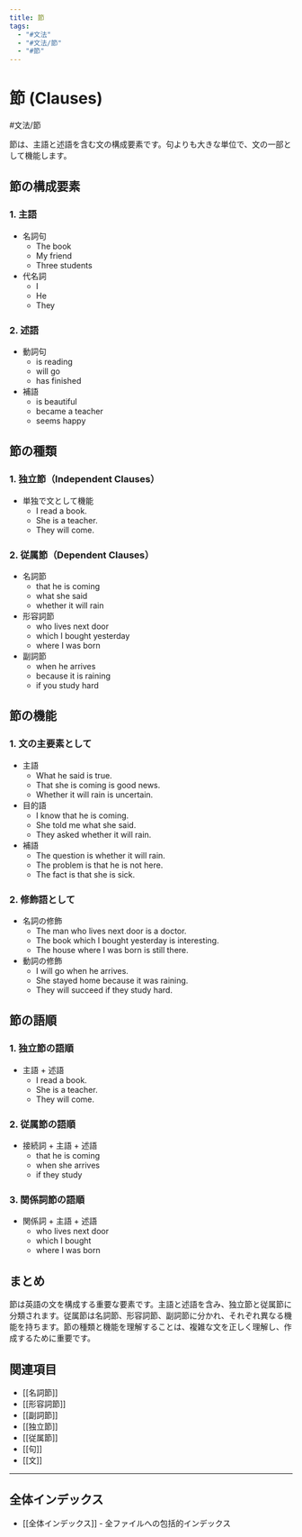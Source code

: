 ```yaml
---
title: 節
tags:
  - "#文法"
  - "#文法/節"
  - "#節"
---
```


# 節 (Clauses)

#文法/節

節は、主語と述語を含む文の構成要素です。句よりも大きな単位で、文の一部として機能します。

## 節の構成要素

### 1. 主語
- 名詞句
  - The book
  - My friend
  - Three students
- 代名詞
  - I
  - He
  - They

### 2. 述語
- 動詞句
  - is reading
  - will go
  - has finished
- 補語
  - is beautiful
  - became a teacher
  - seems happy

## 節の種類

### 1. 独立節（Independent Clauses）
- 単独で文として機能
  - I read a book.
  - She is a teacher.
  - They will come.

### 2. 従属節（Dependent Clauses）
- 名詞節
  - that he is coming
  - what she said
  - whether it will rain
- 形容詞節
  - who lives next door
  - which I bought yesterday
  - where I was born
- 副詞節
  - when he arrives
  - because it is raining
  - if you study hard

## 節の機能

### 1. 文の主要素として
- 主語
  - What he said is true.
  - That she is coming is good news.
  - Whether it will rain is uncertain.
- 目的語
  - I know that he is coming.
  - She told me what she said.
  - They asked whether it will rain.
- 補語
  - The question is whether it will rain.
  - The problem is that he is not here.
  - The fact is that she is sick.

### 2. 修飾語として
- 名詞の修飾
  - The man who lives next door is a doctor.
  - The book which I bought yesterday is interesting.
  - The house where I was born is still there.
- 動詞の修飾
  - I will go when he arrives.
  - She stayed home because it was raining.
  - They will succeed if they study hard.

## 節の語順

### 1. 独立節の語順
- 主語 + 述語
  - I read a book.
  - She is a teacher.
  - They will come.

### 2. 従属節の語順
- 接続詞 + 主語 + 述語
  - that he is coming
  - when she arrives
  - if they study

### 3. 関係詞節の語順
- 関係詞 + 主語 + 述語
  - who lives next door
  - which I bought
  - where I was born

## まとめ
節は英語の文を構成する重要な要素です。主語と述語を含み、独立節と従属節に分類されます。従属節は名詞節、形容詞節、副詞節に分かれ、それぞれ異なる機能を持ちます。節の種類と機能を理解することは、複雑な文を正しく理解し、作成するために重要です。

## 関連項目
- [[名詞節]]
- [[形容詞節]]
- [[副詞節]]
- [[独立節]]
- [[従属節]]
- [[句]]
- [[文]]

---

## 全体インデックス
- [[全体インデックス]] - 全ファイルへの包括的インデックス 